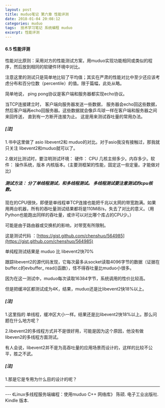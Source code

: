 ```yaml
---
layout: post
title: muduo笔记 第六章 性能评测
date: 2018-01-04 20:08:12
categories: muduo
tags:  技术学习笔记 系统编程 muduo 
excerpt: 性能评测
---
```



#### 6.5 性能评测

性能对比原则：采用对方的性能测试方案，用muduo实现功能相同或类似的程序，然后放到相同的软硬件环境中对比。

注意这里的测试只是简单地比较了平均值；其实在严肃的性能对比中至少还应该考虑分布和百分位数（percentile）的值。限于篇幅，此处从略。

简单地说， ping pong协议是客户端和服务器都实现echo协议。 

当TCP连接建立时， 客户端向服务器发送一些数据， 服务器会echo回这些数据， 然后客户端再echo回服务器。这些数据就会像乒乓球一样在客户端和服务器之间来回传送， 直到有一方断开连接为止。 这是用来测试吞吐量的常用办法。

##### [注]

1.书中这里做了 asio libevent2和 muduo的对比。对于asio我没有接触过，那我就只关注  libevent2和muduo就可以了。

2.做对比测试时，要注明测试环境： 硬件： CPU 几核主频多少。内存多少。软件： 操作系统，版本 内核版本。(主要测框架的性能，固定这一些定量。才能做对比)
   
##### 测试方法： 分了单线程测试，和多线程测试。 多线程测试要注意测试的cpu核数。


现在的CPU很快，即便是单线程单TCP连接也能把千兆以太网的带宽跑满。如果用两台机器，所有的吞吐量测试结果都将是110MiB/s，失去了对比的意义。（用Python也能跑出同样的吞吐量，或许可以对比哪个库占的CPU少。）

可能是由于路由器或交换机的影响，对带宽有所限制。

这是测试代码 ：[https://gist.github.com/chenshuo/564985](https://gist.github.com/chenshuo/564985)

单纯程测试结果是 muduo 比 libevent2快70%

跟踪libevent2的源代码发现，它每次最多从socket读取4096字节的数据（证据在buffer.c的evbuffer_ read()函数），怪不得吞吐量比muduo小很多。

因为在这一测试中，muduo每次读取16384字节，系统调用的性价比较高。

但是把缓冲区都测试成为4K，结果，muduo还是比libevent2快18%以上。

##### [注]

1.这里指的 单线程，缓冲区大小一样。结果还是比libevent2快18%以上。那么问题在什么地方呢？

2.libevent2的多线程方式并不是很好用，可能是因为这个原因，他没有做libeven2的多线程方面测试。
 
有人会说，libevent2并不是为高吞吐量的应用场景而设计的，这样的比较不公平，胜之不武。

##### [注]
1.那是它是专用为什么目的设计的呢？

---
 \--- 《Linux多线程服务端编程：使用muduo C++ 网络库》 陈硕. 电子工业出版社. Kindle 版本.